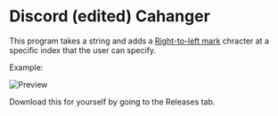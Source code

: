 # Discord (edited) Cahanger

This program takes a string and adds a [Right-to-left mark](https://en.wikipedia.org/wiki/Right-to-left_mark) chracter at a specific index that the user can specify.

Example: 

![Preview](https://i.postimg.cc/Y0WQqhhC/image.png)

Download this for yourself by going to the Releases tab. 
